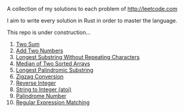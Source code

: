 A collection of my solutions to each problem of http://leetcode.com

I aim to write every solution in Rust in order to master the language.

This repo is under construction...


1. [Two Sum](https://github.com/Gabones/leet-code/tree/master/two-sum)
2. [Add Two Numbers](https://github.com/Gabones/leet-code/tree/master/add-two-numbers)
3. [Longest Substring Without Repeating Characters](https://github.com/Gabones/leet-code/tree/master/longest-substring)
4. [Median of Two Sorted Arrays](https://github.com/Gabones/leet-code/tree/master/median-sorted-arrays)
5. [Longest Palindromic Substring](https://github.com/Gabones/leet-code/tree/master/long-palind-substr)
6. [Zigzag Conversion](https://github.com/Gabones/leet-code/tree/master/zigzag-conversion)
7. [Reverse Integer](https://github.com/Gabones/leet-code/tree/master/reverse-integer)
8. [String to Integer (atoi)](https://github.com/Gabones/leet-code/tree/master/string-to-integer)
9. [Palindrome Number](https://github.com/Gabones/leet-code/tree/master/palindrome-number)
10. [Regular Expression Matching](https://github.com/Gabones/leet-code/tree/master/regular-expression-matching)
